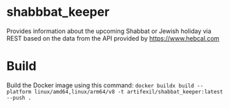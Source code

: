 # shabbbat_keeper
Provides information about the upcoming Shabbat or Jewish holiday via REST based on the data from the API provided by https://www.hebcal.com

# Build
Build the Docker image using this command:
`docker buildx build --platform linux/amd64,linux/arm64/v8 -t artifexil/shabbat_keeper:latest --push .`